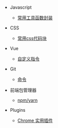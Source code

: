 - Javascript
  - [常用工具函数封装](/javascript/utils.md)

- CSS
  - [常用css代码块](/css/css.md)

- Vue
  - [自定义指令](/vue/directive.md)

- Git
  - [命令](/git/git.md)

- 前端包管理器
  - [npm/yarn](/package/package.md)

- Plugins
  - [Chrome 实用插件](/plugins/chrome_plugins.md)